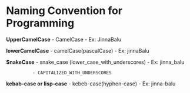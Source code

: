 # Naming Convention for Programming

**UpperCamelCase** - CamelCase - Ex: JinnaBalu

**lowerCamelCase** - camelCase(pascalCase) - Ex: jinnaBalu

**SnakeCase** - snake_case (lower_case_with_underscores) - Ex: jinna_balu

              - CAPITALIZED_WITH_UNDERSCORES

**kebab-case or lisp-case** - kebeb-case(hyphen-case) - Ex: jinna-balu